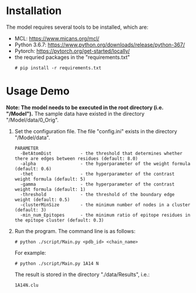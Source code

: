 # Installation
The model requires several tools to be installed, which are:  
* MCL: https://www.micans.org/mcl/
* Python 3.6.7: https://www.python.org/downloads/release/python-367/
* Pytorch: https://pytorch.org/get-started/locally/
* the requried packages in the "requirements.txt"  
  ```
  # pip install -r requirements.txt
  ```

# Usage Demo
**Note: The model needs to be executed in the root directory (i.e. "/Model").** The sample data have existed in the directory "/Model/data/0_Orig". 
1. Set the configuration file. The file "config.ini" exists in the directory "/Model/data".
    ```
    PARAMETER
      -BetAtomDist           - the threshold that determines whether there are edges between residues (default: 8.0)
      -alpha                 - the hyperparameter of the weight formula (default: 0.6)
      -thet                  - the hyperparameter of the contrast weight formula (default: 5)
      -gamma                 - the hyperparameter of the contrast weight formula (default: 1)
      -threshold             - the threshold of the boundary edge weight (default: 0.5)
      -clusterMinSize        - the minimum number of nodes in a cluster (default: 3)
      -min_num_Epitopes      - the minimum ratio of epitope residues in the epitope cluster (default: 0.3)
    ```
2.  Run the program. The command line is as follows:
    ```
    # python ./script/Main.py <pdb_id> <chain_name>
    ```
    For example:
    ```
    # python ./script/Main.py 1A14 N
    ```
    The result is stored in the directory "./data/Results", i.e.:
    ```
    1A14N.clu
    ```


